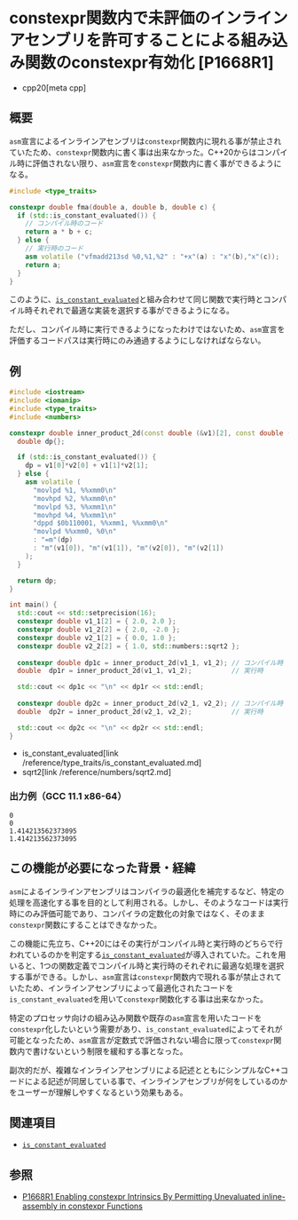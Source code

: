 # constexpr関数内で未評価のインラインアセンブリを許可することによる組み込み関数のconstexpr有効化 [P1668R1]
* cpp20[meta cpp]

## 概要

`asm`宣言によるインラインアセンブリは`constexpr`関数内に現れる事が禁止されていたため、`constexpr`関数内に書く事は出来なかった。C++20からはコンパイル時に評価されない限り、`asm`宣言を`constexpr`関数内に書く事ができるようになる。

```cpp
#include <type_traits>

constexpr double fma(double a, double b, double c) {
  if (std::is_constant_evaluated()) {
    // コンパイル時のコード
    return a * b + c;
  } else {
    // 実行時のコード
    asm volatile ("vfmadd213sd %0,%1,%2" : "+x"(a) : "x"(b),"x"(c));
    return a;
  }
}
```

このように、[`is_constant_evaluated`](/reference/type_traits/is_constant_evaluated.md)と組み合わせて同じ関数で実行時とコンパイル時それぞれで最適な実装を選択する事ができるようになる。

ただし、コンパイル時に実行できるようになったわけではないため、`asm`宣言を評価するコードパスは実行時にのみ通過するようにしなければならない。

## 例

```cpp
#include <iostream>
#include <iomanip>
#include <type_traits>
#include <numbers>

constexpr double inner_product_2d(const double (&v1)[2], const double (&v2)[2]) {
  double dp{};

  if (std::is_constant_evaluated()) {
    dp = v1[0]*v2[0] + v1[1]*v2[1];
  } else {
    asm volatile (
      "movlpd %1, %%xmm0\n"
      "movhpd %2, %%xmm0\n"
      "movlpd %3, %%xmm1\n"
      "movhpd %4, %%xmm1\n"
      "dppd $0b110001, %%xmm1, %%xmm0\n"
      "movlpd %%xmm0, %0\n"
      : "=m"(dp)
      : "m"(v1[0]), "m"(v1[1]), "m"(v2[0]), "m"(v2[1])
    );
  }

  return dp;
}

int main() {
  std::cout << std::setprecision(16);
  constexpr double v1_1[2] = { 2.0, 2.0 }; 
  constexpr double v1_2[2] = { 2.0, -2.0 };
  constexpr double v2_1[2] = { 0.0, 1.0 }; 
  constexpr double v2_2[2] = { 1.0, std::numbers::sqrt2 };
  
  constexpr double dp1c = inner_product_2d(v1_1, v1_2); // コンパイル時
  double  dp1r = inner_product_2d(v1_1, v1_2);          // 実行時

  std::cout << dp1c << "\n" << dp1r << std::endl;
  
  constexpr double dp2c = inner_product_2d(v2_1, v2_2); // コンパイル時
  double  dp2r = inner_product_2d(v2_1, v2_2);          // 実行時

  std::cout << dp2c << "\n" << dp2r << std::endl;
}
```
* is_constant_evaluated[link /reference/type_traits/is_constant_evaluated.md]
* sqrt2[link /reference/numbers/sqrt2.md]

### 出力例（GCC 11.1 x86-64）

```
0
0
1.414213562373095
1.414213562373095
```

## この機能が必要になった背景・経緯

`asm`によるインラインアセンブリはコンパイラの最適化を補完するなど、特定の処理を高速化する事を目的として利用される。しかし、そのようなコードは実行時にのみ評価可能であり、コンパイラの定数化の対象ではなく、そのまま`constexpr`関数にすることはできなかった。

この機能に先立ち、C++20にはその実行がコンパイル時と実行時のどちらで行われているのかを判定する[`is_constant_evaluated`](/reference/type_traits/is_constant_evaluated.md)が導入されていた。これを用いると、1つの関数定義でコンパイル時と実行時のそれぞれに最適な処理を選択する事ができる。しかし、`asm`宣言は`constexpr`関数内で現れる事が禁止されていたため、インラインアセンブリによって最適化されたコードを`is_constant_evaluated`を用いて`constexpr`関数化する事は出来なかった。

特定のプロセッサ向けの組み込み関数や既存の`asm`宣言を用いたコードを`constexpr`化したいという需要があり、`is_constant_evaluated`によってそれが可能となったため、`asm`宣言が定数式で評価されない場合に限って`constexpr`関数内で書けないという制限を緩和する事となった。

副次的だが、複雑なインラインアセンブリによる記述とともにシンプルなC++コードによる記述が同居している事で、インラインアセンブリが何をしているのかをユーザーが理解しやすくなるという効果もある。

## 関連項目

- [`is_constant_evaluated`](/reference/type_traits/is_constant_evaluated.md)

## 参照

- [P1668R1 Enabling constexpr Intrinsics By Permitting Unevaluated inline-assembly in constexpr Functions](http://www.open-std.org/jtc1/sc22/wg21/docs/papers/2019/p1668r1.html)
